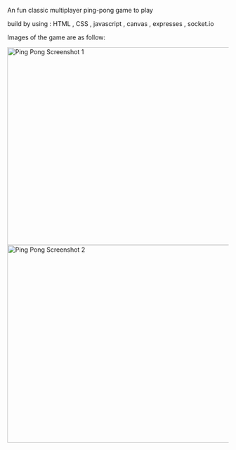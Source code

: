 An fun classic multiplayer ping-pong game to play

build by using : HTML , CSS , javascript , canvas , expresses , socket.io

Images of the game are as follow:

<img src="https://github.com/sujal-jain-347/multiplayer_ping_pong_game/assets/136954858/b2d0423d-4494-4c02-9963-addbb86e6f23" alt="Ping Pong Screenshot 1" width="600" height ="450"/>

<img src="https://github.com/sujal-jain-347/multiplayer_ping_pong_game/assets/136954858/50467f2d-31b3-40e5-8566-56207b38e47b" alt="Ping Pong Screenshot 2" width="600" height ="450"/>
